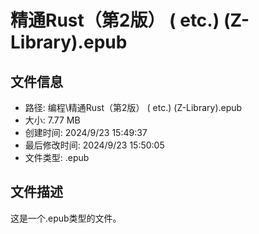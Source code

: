﻿# 精通Rust（第2版） ( etc.) (Z-Library).epub

## 文件信息
- 路径: 编程\精通Rust（第2版） ( etc.) (Z-Library).epub
- 大小: 7.77 MB
- 创建时间: 2024/9/23 15:49:37
- 最后修改时间: 2024/9/23 15:50:05
- 文件类型: .epub

## 文件描述
这是一个.epub类型的文件。

